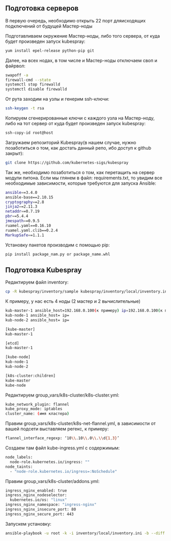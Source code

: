 <h2>Подготовка серверов</h2>

В первую очередь, необходимо открыть 22 порт дляисходящих подключений от будущей Мастер-ноды

Подготавливаем окружение Мастер-ноды, либо того сервера, от куда будет произведен запуск kubespray:
```sh
yum install epel-release python-pip git
```

Далее, на всех нодах, в том числе и Мастер-ноды отключаем своп и файрвол:
```sh
swapoff -a 
firewall-cmd --state
systemctl stop firewalld
systemctl disable firewalld
```

От рута заходим на узлы и генерим ssh-ключи:
```sh
ssh-keygen -t rsa
```

Копируем сгенерированные ключи с каждого узла на Мастер-ноду, либо на тот сервер от куда будет произведен запуск kubespray:
```sh
ssh-copy-id root@host
```

Загружаем репозиторий Kubespray(в нашем случае, нужно позаботиться о том, как достать данный репо, ибо доступ к github закрыт):
```sh
git clone https://github.com/kubernetes-sigs/kubespray
```

Так же, необходимо позаботиться о том, как перетащить на сервер модули питона.
Если мы глянем в файл: requirements.txt, то увидим все необходимые зависимости, которые требуются для запуска Ansible:
```sh
ansible==3.4.0
ansible-base==2.10.15
cryptography==2.8
jinja2==2.11.3
netaddr==0.7.19
pbr==5.4.4
jmespath==0.9.5
ruamel.yaml==0.16.10
ruamel.yaml.clib==0.2.4
MarkupSafe==1.1.1
```

Установку пакетов производим с помощью pip:
```sh
pip install package_nam.py or package_name.whl
```

<h2>Подготовка Kubespray</h2>

Редактируем файл inventory:
```sh
cp -R kubespray/inventory/sample kubespray/inventory/local/inventory.ini
```

К примеру, у нас есть 4 ноды (2 мастер и 2 вычислительные)
```sh
kub-master-1 ansible_host=192.168.0.100(к примеру) ip=192.168.0.100(к примеру)
kub-node-1 ansible_host= ip=
kub-node-2 ansible_host= ip=

[kube-master]
kub-master-1

[etcd]
kub-master-1

[kube-node]
kub-node-1
kub-node-2

[k8s-cluster:children]
kube-master
kube-node
```

Редактируем group_vars/k8s-cluster/k8s-cluster.yml:
```sh
kube_network_plugin: flannel
kube_proxy_mode: iptables
cluster_name: (имя кластера)
```

Правим group_vars/k8s-cluster/k8s-net-flannel.yml, в зависимости от вашей подсети выставляем регекс, к примеру:
```sh
flannel_interface_regexp: ‘10\\.10\\.0\\.\\d{1,3}’
```
Создаем там файл kube-ingress.yml с содержимым:
```sh
node_labels:
  node-role.kubernetes.io/ingress: ""
node_taints:
  - "node-role.kubernetes.io/ingress=:NoSchedule"
```
Правим group_vars/k8s-cluster/addons.yml:
```sh
ingress_nginx_enabled: true
ingress_nginx_nodeselector:
  kubernetes.io/os: "linux"
ingress_nginx_namespace: "ingress-nginx"
ingress_nginx_insecure_port: 80
ingress_nginx_secure_port: 443
```

Запускем установку:
```sh
ansible-playbook -u root -k -i inventory/local/inventory.ini -b --diff inventory.ini
```
